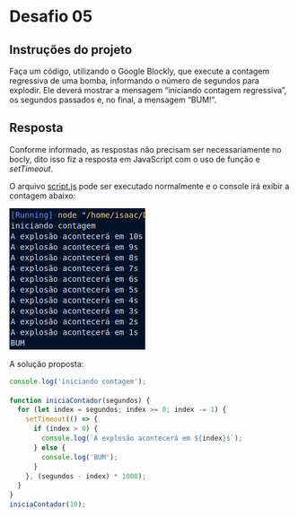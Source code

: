 # Desafio 05

## Instruções do projeto

Faça um código, utilizando o Google Blockly, que execute a contagem regressiva de uma bomba, informando o número de segundos para explodir. Ele deverá mostrar a mensagem “iniciando contagem regressiva”, os segundos passados e, no final, a mensagem “BUM!”.

## Resposta

Conforme informado, as respostas não precisam ser necessariamente no bocly, dito isso fiz a resposta em JavaScript com o uso de função e _setTimeout_.

O arquivo [script.js](./script.js) pode ser executado normalmente e o console irá exibir a contagem abaixo:

![terminal](./img/terminal.png)

A solução proposta:

```js
console.log('iniciando contagem');

function iniciaContador(segundos) {
  for (let index = segundos; index >= 0; index -= 1) {
    setTimeout(() => {
      if (index > 0) {
        console.log(`A explosão acontecerá em ${index}s`);
      } else {
        console.log('BUM');
      }
    }, (segundos - index) * 1000);
  }
}
iniciaContador(10);
```
